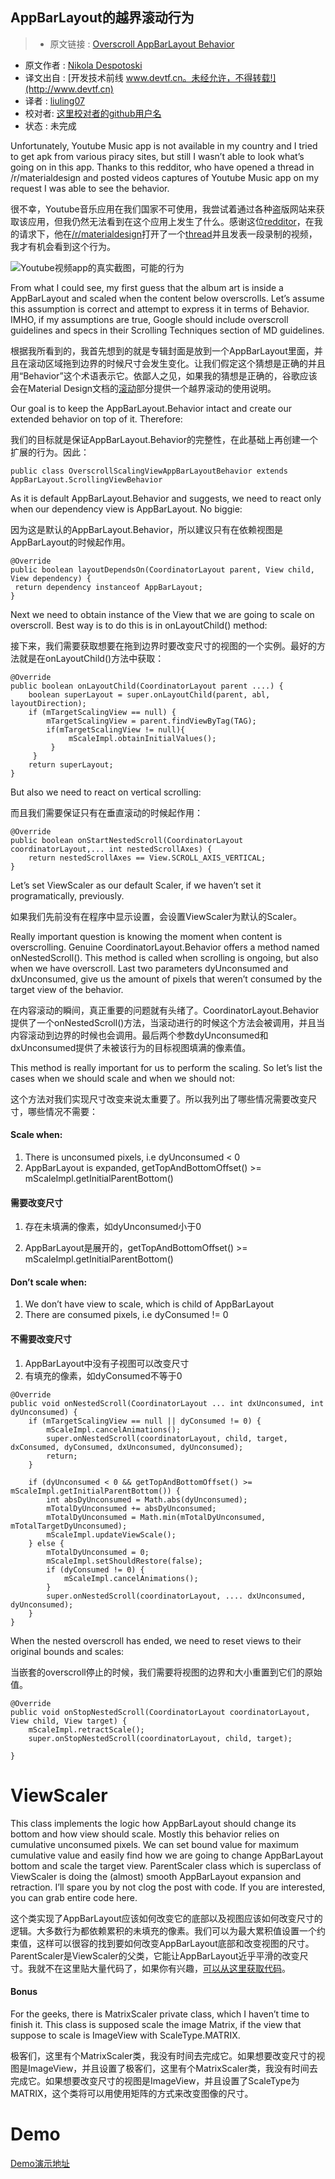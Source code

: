 AppBarLayout的越界滚动行为
---

> * 原文链接 : [Overscroll AppBarLayout Behavior](https://medium.com/@nullthemall/overscroll-appbarlayout-behavior-e58f1ee2807#.gtmxsk7sw)
* 原文作者 : [Nikola Despotoski](https://medium.com/@nullthemall)
* 译文出自 : [开发技术前线 www.devtf.cn。未经允许，不得转载!](http://www.devtf.cn)
* 译者 : [liuling07](https://github.com/liuling07) 
* 校对者: [这里校对者的github用户名](github链接)
* 状态 :  未完成 

Unfortunately, Youtube Music app is not available in my country and I tried to get apk from various piracy sites, but still I wasn’t able to look what’s going on in this app. Thanks to this redditor, who have opened a thread in /r/materialdesign and posted videos captures of Youtube Music app on my request I was able to see the behavior.

很不幸，Youtube音乐应用在我们国家不可使用，我尝试着通过各种盗版网站来获取该应用，但我仍然无法看到在这个应用上发生了什么。感谢这位[redditor](https://www.reddit.com/user/IanSan5653)，在我的请求下，他在[/r/materialdesign](https://www.reddit.com/r/materialdesign)打开了一个[thread](https://www.reddit.com/r/MaterialDesign/comments/3slct5/youtube_music_has_tons_of_animations_and/)并且发表一段录制的视频，我才有机会看到这个行为。

![Youtube视频app的真实截图，可能的行为](https://cdn-images-1.medium.com/max/1200/1*lEMS5RiBLGk3Q72FhXBwxA.gif)

From what I could see, my first guess that the album art is inside a AppBarLayout and scaled when the content below overscrolls. Let’s assume this assumption is correct and attempt to express it in terms of Behavior. IMHO, if my assumptions are true, Google should include overscroll guidelines and specs in their Scrolling Techniques section of MD guidelines.

根据我所看到的，我首先想到的就是专辑封面是放到一个AppBarLayout里面，并且在滚动区域拖到边界的时候尺寸会发生变化。让我们假定这个猜想是正确的并且用“Behavior”这个术语表示它。依鄙人之见，如果我的猜想是正确的，谷歌应该会在Material Design文档的[滚动](https://www.google.com/design/spec/patterns/scrolling-techniques.html)部分提供一个越界滚动的使用说明。

Our goal is to keep the AppBarLayout.Behavior intact and create our extended behavior on top of it. Therefore:

我们的目标就是保证AppBarLayout.Behavior的完整性，在此基础上再创建一个扩展的行为。因此：

```
public class OverscrollScalingViewAppBarLayoutBehavior extends AppBarLayout.ScrollingViewBehavior
```

As it is default AppBarLayout.Behavior and suggests, we need to react only when our dependency view is AppBarLayout. No biggie:

因为这是默认的AppBarLayout.Behavior，所以建议只有在依赖视图是AppBarLayout的时候起作用。

```
@Override
public boolean layoutDependsOn(CoordinatorLayout parent, View child, View dependency) {
 return dependency instanceof AppBarLayout;
}
```

Next we need to obtain instance of the View that we are going to scale on overscroll. Best way is to do this is in onLayoutChild() method:

接下来，我们需要获取想要在拖到边界时要改变尺寸的视图的一个实例。最好的方法就是在onLayoutChild()方法中获取：


```
@Override
public boolean onLayoutChild(CoordinatorLayout parent ....) {
    boolean superLayout = super.onLayoutChild(parent, abl, layoutDirection);
    if (mTargetScalingView == null) {
        mTargetScalingView = parent.findViewByTag(TAG);
        if(mTargetScalingView != null){
             mScaleImpl.obtainInitialValues();
         }
     }
    return superLayout;
}
```

But also we need to react on vertical scrolling:  

而且我们需要保证只有在垂直滚动的时候起作用：

```
@Override
public boolean onStartNestedScroll(CoordinatorLayout coordinatorLayout,... int nestedScrollAxes) {
    return nestedScrollAxes == View.SCROLL_AXIS_VERTICAL;
}
```

Let’s set ViewScaler as our default Scaler, if we haven’t set it programatically, previously.

如果我们先前没有在程序中显示设置，会设置ViewScaler为默认的Scaler。

Really important question is knowing the moment when content is overscrolling. Genuine CoordinatorLayout.Behavior offers a method named onNestedScroll(). This method is called when scrolling is ongoing, but also when we have overscroll. Last two parameters dyUnconsumed and dxUnconsumed, give us the amount of pixels that weren’t consumed by the target view of the behavior.

在内容滚动的瞬间，真正重要的问题就有头绪了。CoordinatorLayout.Behavior提供了一个onNestedScroll()方法，当滚动进行的时候这个方法会被调用，并且当内容滚动到边界的时候也会调用。最后两个参数dyUnconsumed和dxUnconsumed提供了未被该行为的目标视图填满的像素值。

This method is really important for us to perform the scaling. So let’s list the cases when we should scale and when we should not:  

这个方法对我们实现尺寸改变来说太重要了。所以我列出了哪些情况需要改变尺寸，哪些情况不需要：

#### Scale when:
1. There is unconsumed pixels, i.e dyUnconsumed < 0
2. AppBarLayout is expanded, getTopAndBottomOffset() >= mScaleImpl.getInitialParentBottom()

#### 需要改变尺寸
1. 存在未填满的像素，如dyUnconsumed小于0  

2. AppBarLayout是展开的，getTopAndBottomOffset() >= mScaleImpl.getInitialParentBottom()

#### Don’t scale when:
1. We don’t have view to scale, which is child of AppBarLayout
2. There are consumed pixels, i.e dyConsumed != 0

#### 不需要改变尺寸
1. AppBarLayout中没有子视图可以改变尺寸
2. 有填充的像素，如dyConsumed不等于0

```
@Override
public void onNestedScroll(CoordinatorLayout ... int dxUnconsumed, int dyUnconsumed) {
    if (mTargetScalingView == null || dyConsumed != 0) {
        mScaleImpl.cancelAnimations();
        super.onNestedScroll(coordinatorLayout, child, target, dxConsumed, dyConsumed, dxUnconsumed, dyUnconsumed);
        return;
    }

    if (dyUnconsumed < 0 && getTopAndBottomOffset() >= mScaleImpl.getInitialParentBottom()) {
        int absDyUnconsumed = Math.abs(dyUnconsumed);
        mTotalDyUnconsumed += absDyUnconsumed;
        mTotalDyUnconsumed = Math.min(mTotalDyUnconsumed, mTotalTargetDyUnconsumed);
        mScaleImpl.updateViewScale();
    } else {
        mTotalDyUnconsumed = 0;
        mScaleImpl.setShouldRestore(false);
        if (dyConsumed != 0) {
            mScaleImpl.cancelAnimations();
        }
        super.onNestedScroll(coordinatorLayout, .... dxUnconsumed, dyUnconsumed);
    }
}
```

When the nested overscroll has ended, we need to reset views to their original bounds and scales:  

当嵌套的overscroll停止的时候，我们需要将视图的边界和大小重置到它们的原始值。

```
@Override
public void onStopNestedScroll(CoordinatorLayout coordinatorLayout, View child, View target) {
    mScaleImpl.retractScale();
    super.onStopNestedScroll(coordinatorLayout, child, target);

}
```

# ViewScaler
This class implements the logic how AppBarLayout should change its bottom and how view should scale. Mostly this behavior relies on cumulative unconsumed pixels. We can set bound value for maximum cumulative value and easily find how we are going to change AppBarLayout bottom and scale the target view. ParentScaler class which is superclass of ViewScaler is doing the (almost) smooth AppBarLayout expansion and retraction. I’ll spare you by not clog the post with code. If you are interested, you can grab entire code here.

这个类实现了AppBarLayout应该如何改变它的底部以及视图应该如何改变尺寸的逻辑。大多数行为都依赖累积的未填充的像素。我们可以为最大累积值设置一个约束值，这样可以很容的找到要如何改变AppBarLayout底部和改变视图的尺寸。ParentScaler是ViewScaler的父类，它能让AppBarLayout近乎平滑的改变尺寸。我就不在这里贴大量代码了，如果你有兴趣，[可以从这里获取代码](https://gist.github.com/NikolaDespotoski/7d6a019e5aafe60ebade)。



#### Bonus
For the geeks, there is MatrixScaler private class, which I haven’t time to finish it. This class is supposed scale the image Matrix, if the view that suppose to scale is ImageView with ScaleType.MATRIX.  

极客们，这里有个MatrixScaler类，我没有时间去完成它。如果想要改变尺寸的视图是ImageView，并且设置了极客们，这里有个MatrixScaler类，我没有时间去完成它。如果想要改变尺寸的视图是ImageView，并且设置了ScaleType为MATRIX，这个类将可以用使用矩阵的方式来改变图像的尺寸。  

# Demo
[Demo演示地址](https://youtu.be/2udXoC8AXSM)

